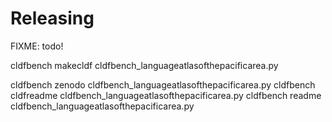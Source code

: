 # Releasing

FIXME: todo!

cldfbench makecldf cldfbench_languageatlasofthepacificarea.py 

cldfbench zenodo cldfbench_languageatlasofthepacificarea.py
cldfbench cldfreadme cldfbench_languageatlasofthepacificarea.py 
cldfbench readme cldfbench_languageatlasofthepacificarea.py 